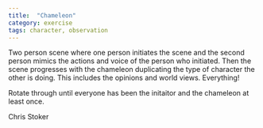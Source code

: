 ```yaml
---
title:  "Chameleon"
category: exercise
tags: character, observation
---
```

Two person scene where one person initiates the scene and the second person mimics the actions and voice of the person who initiated.
Then the scene progresses with the chameleon duplicating the type of character the other is doing.
This includes the opinions and world views.
Everything!

Rotate through until everyone has been the initaitor and the chameleon at least once.

Chris Stoker

